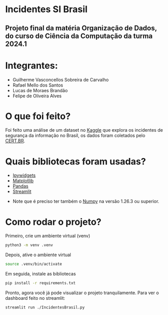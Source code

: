 # Incidentes SI Brasil
## Projeto final da matéria Organização de Dados, do curso de Ciência da Computação da turma 2024.1

# Integrantes:
- Guilherme Vasconcellos Sobreira de Carvalho
- Rafael Mello dos Santos
- Lucas de Moraes Brandão
- Felipe de Oliveira Alves

# O que foi feito?
Foi feito uma análise de um dataset no [Kaggle](https://www.kaggle.com/datasets/rodrigoriboldi/incidentes-de-segurana-da-informao-no-brasil) que explora os incidentes de segurança da informação no Brasil, os dados foram coletados pelo [CERT.BR](https://stats.cert.br/incidentes/).

# Quais bibliotecas foram usadas?
- [Ipywidgets](https://github.com/jupyter-widgets/ipywidgets)
- [Matplotlib](https://github.com/matplotlib/matplotlib)
- [Pandas](https://github.com/pandas-dev/pandas)
- [Streamlit](https://github.com/streamlit/streamlit)
* Note que é preciso ter também o [Numpy](https://github.com/numpy/numpy) na versão 1.26.3 ou superior.

# Como rodar o projeto?
Primeiro, crie um ambiente virtual (venv)
```bash
python3 -m venv .venv
```
Depois, ative o ambiente virtual
```bash
source .venv/bin/activate
```
Em seguida, instale as bibliotecas
```bash
pip install -r requirements.txt
```
Pronto, agora você já pode visualizar o projeto tranquilamente. 
Para ver o dashboard feito no streamlit:
```bash
streamlit run ./IncidentesBrasil.py
```
